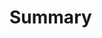 # Summary


<!--
## Recap Splicing 

Creating a video from multiple other videos requires some fairly complicated urls so here are some useful tips.

The last part of the url (the target video) will be the first video that plays in the sequence, and then all of the _fl_splice_ sections will play in order of appearance in the url.

Each spliced clip will take the form of:
```/fl_splice,l_video:<public id>/<any transforms of the clip>/fl_layer_apply/
```

_fl_splice_ causes the clip to be spliced in (concatenated), instead of overlayed.

_l_video_ and _/fl_layer_apply/_ are start and end tags, wrapping up any transforms that need to be applied to the clip.

## Using Transitions
In order to [join a video using a transition](https://cloudinary.com/documentation/video_manipulation_and_delivery#concatenate_videos_with_custom_transitions), we replace _fl_splice_ with _e_transition_,l_video:&lt;transition video public id&gt;

You can prefix that with a _/du_5.0/_ to make the transition last 5 seconds and other transforms can be applied to the transition luma matte video as well to vary the transition effect, see later sections of [Concatenate videos with custom transitions](https://cloudinary.com/documentation/video_manipulation_and_delivery#concatenate_videos_with_custom_transitions)

<br>

# Detailed Information
Guide: [Video Transformations](https://cloudinary.com/documentation/video_manipulation_and_delivery) 
 - [Concatenate videos with custom transitions](https://cloudinary.com/documentation/video_manipulation_and_delivery#concatenate_videos_with_custom_transitions)

Reference: [Transform URL API](https://cloudinary.com/documentation/transformation_reference)
 - [_du_](https://cloudinary.com/documentation/transformation_reference#du_duration) (duration)
 - [_e_transition_](https://cloudinary.com/documentation/transformation_reference#e_transition)
 - [_fl_splice_](https://cloudinary.com/documentation/transformation_reference#fl_splice)
 - [_l_video_]()
 - [_/fl_layer_apply/_](https://cloudinary.com/documentation/transformation_reference#fl_layer_apply)

<br>
# Resources
## Training
 [Cloudinary Academy](https://training.cloudinary.com/) (it's free, comprehensive and self-paced)

## Full Documentation
Cloudinary documentation can be found here:
[https://cloudinary.com/documentation](https://cloudinary.com/documentation)

